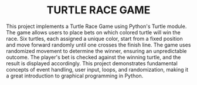 ﻿<h1 align= center>TURTLE RACE GAME</h1>

 
<p>This project implements a Turtle Race Game using Python's Turtle module. The game allows users to place bets on which colored turtle will win the race. Six turtles, each assigned a unique color, start from a fixed position and move forward randomly until one crosses the finish line. The game uses randomized movement to determine the winner, ensuring an unpredictable outcome. The player's bet is checked against the winning turtle, and the result is displayed accordingly. This project demonstrates fundamental concepts of event handling, user input, loops, and randomization, making it a great introduction to graphical programming in Python.</p>
